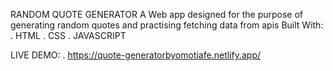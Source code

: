 RANDOM QUOTE GENERATOR
A Web app designed for the purpose of generating random quotes and practising fetching data from apis
Built With:
. HTML
. CSS
. JAVASCRIPT

LIVE DEMO:
. https://quote-generatorbyomotiafe.netlify.app/

